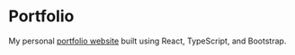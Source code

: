 # Portfolio

My personal [portfolio website](https://www.aldric.dev/) built using React, TypeScript, and Bootstrap.
